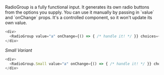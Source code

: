 RadioGroup is a fully functional input. It generates its own radio buttons from the options you supply. You can use it manually by passing in \`value\` and \`onChange\` props. It's a controlled component, so it won\'t update its own value.

```javascript
<div>
  <RadioGroup value="a" onChange={() => { /* handle it! */ }} choices={['a', 'b', 'c', 'd']} />
</div>
```

_Small Variant_
```javascript
<div>
  <RadioGroup.Small value="a" onChange={() => { /* handle it! */ }} choices={['a', 'b', 'c', 'd']} />
</div>
```
